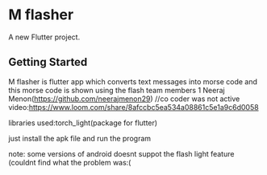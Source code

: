 # M flasher


A new Flutter project.

## Getting Started

M flasher is flutter app which converts text messages into morse code and this morse code is shown using the flash
team members
1 Neeraj Menon(https://github.com/neerajmenon29)
//co coder was not active
video:https://www.loom.com/share/8afccbc5ea534a08861c5e1a9c6d0058


libraries used:torch_light(package for flutter)

just install the apk file and run the program 

note:
some versions of android doesnt suppot the flash light feature (couldnt find what the problem was:(
